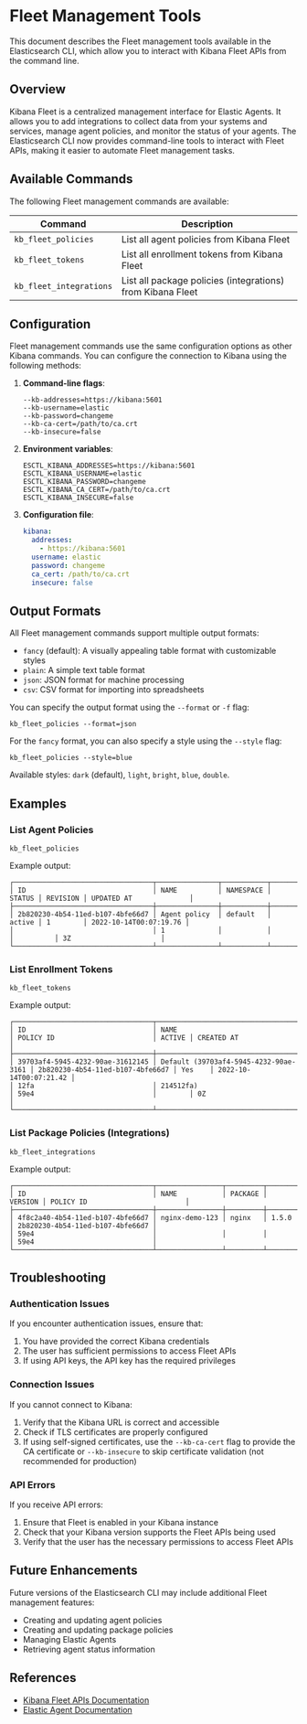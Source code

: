 # Fleet Management Tools

This document describes the Fleet management tools available in the Elasticsearch CLI, which allow you to interact with Kibana Fleet APIs from the command line.

## Overview

Kibana Fleet is a centralized management interface for Elastic Agents. It allows you to add integrations to collect data from your systems and services, manage agent policies, and monitor the status of your agents. The Elasticsearch CLI now provides command-line tools to interact with Fleet APIs, making it easier to automate Fleet management tasks.

## Available Commands

The following Fleet management commands are available:

| Command | Description |
|---------|-------------|
| `kb_fleet_policies` | List all agent policies from Kibana Fleet |
| `kb_fleet_tokens` | List all enrollment tokens from Kibana Fleet |
| `kb_fleet_integrations` | List all package policies (integrations) from Kibana Fleet |

## Configuration

Fleet management commands use the same configuration options as other Kibana commands. You can configure the connection to Kibana using the following methods:

1. **Command-line flags**:
   ```
   --kb-addresses=https://kibana:5601
   --kb-username=elastic
   --kb-password=changeme
   --kb-ca-cert=/path/to/ca.crt
   --kb-insecure=false
   ```

2. **Environment variables**:
   ```
   ESCTL_KIBANA_ADDRESSES=https://kibana:5601
   ESCTL_KIBANA_USERNAME=elastic
   ESCTL_KIBANA_PASSWORD=changeme
   ESCTL_KIBANA_CA_CERT=/path/to/ca.crt
   ESCTL_KIBANA_INSECURE=false
   ```

3. **Configuration file**:
   ```yaml
   kibana:
     addresses:
       - https://kibana:5601
     username: elastic
     password: changeme
     ca_cert: /path/to/ca.crt
     insecure: false
   ```

## Output Formats

All Fleet management commands support multiple output formats:

- `fancy` (default): A visually appealing table format with customizable styles
- `plain`: A simple text table format
- `json`: JSON format for machine processing
- `csv`: CSV format for importing into spreadsheets

You can specify the output format using the `--format` or `-f` flag:

```
kb_fleet_policies --format=json
```

For the `fancy` format, you can also specify a style using the `--style` flag:

```
kb_fleet_policies --style=blue
```

Available styles: `dark` (default), `light`, `bright`, `blue`, `double`.

## Examples

### List Agent Policies

```
kb_fleet_policies
```

Example output:
```
┌──────────────────────────────────┬───────────────┬───────────┬────────┬──────────┬─────────────────────────┐
│ ID                               │ NAME          │ NAMESPACE │ STATUS │ REVISION │ UPDATED AT              │
├──────────────────────────────────┼───────────────┼───────────┼────────┼──────────┼─────────────────────────┤
│ 2b820230-4b54-11ed-b107-4bfe66d7 │ Agent policy  │ default   │ active │ 1        │ 2022-10-14T00:07:19.76 │
│                                  │ 1             │           │        │          │ 3Z                      │
└──────────────────────────────────┴───────────────┴───────────┴────────┴──────────┴─────────────────────────┘
```

### List Enrollment Tokens

```
kb_fleet_tokens
```

Example output:
```
┌──────────────────────────────────┬───────────────────────────────────────┬──────────────────────────────────┬────────┬─────────────────────────┐
│ ID                               │ NAME                                  │ POLICY ID                        │ ACTIVE │ CREATED AT              │
├──────────────────────────────────┼───────────────────────────────────────┼──────────────────────────────────┼────────┼─────────────────────────┤
│ 39703af4-5945-4232-90ae-31612145 │ Default (39703af4-5945-4232-90ae-3161 │ 2b820230-4b54-11ed-b107-4bfe66d7 │ Yes    │ 2022-10-14T00:07:21.42 │
│ 12fa                             │ 214512fa)                             │ 59e4                             │        │ 0Z                      │
└──────────────────────────────────┴───────────────────────────────────────┴──────────────────────────────────┴────────┴─────────────────────────┘
```

### List Package Policies (Integrations)

```
kb_fleet_integrations
```

Example output:
```
┌──────────────────────────────────┬────────────────┬─────────┬─────────┬──────────────────────────────────┐
│ ID                               │ NAME           │ PACKAGE │ VERSION │ POLICY ID                        │
├──────────────────────────────────┼────────────────┼─────────┼─────────┼──────────────────────────────────┤
│ 4f8c2a40-4b54-11ed-b107-4bfe66d7 │ nginx-demo-123 │ nginx   │ 1.5.0   │ 2b820230-4b54-11ed-b107-4bfe66d7 │
│ 59e4                             │                │         │         │ 59e4                             │
└──────────────────────────────────┴────────────────┴─────────┴─────────┴──────────────────────────────────┘
```

## Troubleshooting

### Authentication Issues

If you encounter authentication issues, ensure that:

1. You have provided the correct Kibana credentials
2. The user has sufficient permissions to access Fleet APIs
3. If using API keys, the API key has the required privileges

### Connection Issues

If you cannot connect to Kibana:

1. Verify that the Kibana URL is correct and accessible
2. Check if TLS certificates are properly configured
3. If using self-signed certificates, use the `--kb-ca-cert` flag to provide the CA certificate or `--kb-insecure` to skip certificate validation (not recommended for production)

### API Errors

If you receive API errors:

1. Ensure that Fleet is enabled in your Kibana instance
2. Check that your Kibana version supports the Fleet APIs being used
3. Verify that the user has the necessary permissions to access Fleet APIs

## Future Enhancements

Future versions of the Elasticsearch CLI may include additional Fleet management features:

- Creating and updating agent policies
- Creating and updating package policies
- Managing Elastic Agents
- Retrieving agent status information

## References

- [Kibana Fleet APIs Documentation](https://www.elastic.co/docs/reference/fleet/fleet-api-docs)
- [Elastic Agent Documentation](https://www.elastic.co/guide/en/fleet/current/elastic-agent-installation.html)

